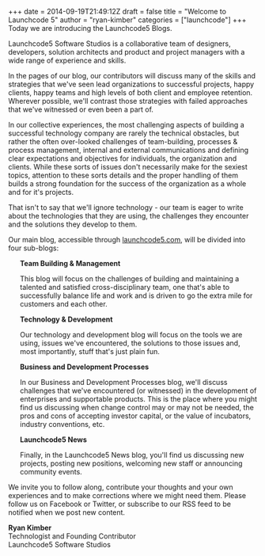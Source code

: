 +++
date = 2014-09-19T21:49:12Z
draft = false
title = "Welcome to Launchcode 5"
author = "ryan-kimber"
categories = ["launchcode"]
+++
Today we are introducing the Launchcode5 Blogs.

Launchcode5 Software Studios is a collaborative team of designers, developers, solution architects and product and project managers with a wide range of experience and skills.

In the pages of our blog, our contributors will discuss many of the skills and strategies that we've seen lead organizations to successful projects, happy clients, happy teams and high levels of both client and employee retention. Wherever possible, we'll contrast those strategies with failed approaches that we've witnessed or even been a part of.

In our collective experiences, the most challenging aspects of building a successful technology company are rarely the technical obstacles, but rather the often over-looked challenges of team-building, processes & process management, internal and external communications and defining clear expectations and objectives for individuals, the organization and clients. While these sorts of issues don't necessarily make for the sexiest topics, attention to these sorts details and the proper handling of them builds a strong foundation for the success of the organization as a whole and for it's projects.

That isn't to say that we'll ignore technology - our team is eager to write about the technologies that they are using, the challenges they encounter and the solutions they develop to them.

Our main blog, accessible through [launchcode5.com](http://www.launchcode5.com), will be divided into four sub-blogs:

<div>
    <ul style="list-style-type: none;">
        <li><b>Team Building & Management</b>
            <p>This blog will focus on the challenges of building and maintaining a talented and satisfied cross-disciplinary team, one that's able to successfully balance life and work and is driven to go the extra mile for customers and each other.</p>
        </li>
        <li>
            <b>Technology & Development</b>
            <p>Our technology and development blog will focus on the tools we are using, issues we've encountered, the solutions to those issues and, most importantly, stuff that's just plain fun.</p>
        </li>
        <li>
            <b>Business and Development Processes</b>
            <p>In our Business and Development Processes blog, we'll discuss challenges that we've encountered (or witnessed) in the development of enterprises and supportable products. This is the place where you might find us discussing when change control may or may not be needed, the pros and cons of accepting investor capital, or the value of incubators, industry conventions, etc.</p>
        </li>
        <li>
            <b>Launchcode5 News</b>
            <p>Finally, in the Launchcode5 News blog, you'll find us discussing new projects, posting new positions, welcoming new staff or announcing community events.  </p>
        </li>
    </ul>
</div>
We invite you to follow along, contribute your thoughts and your own experiences and to make corrections where we might need them. Please follow us on Facebook or Twitter, or subscribe to our RSS feed to be notified when we post new content.

**Ryan Kimber**  
Technologist and Founding Contributor  
Launchcode5 Software Studios  

